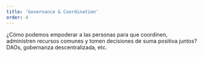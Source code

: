```yaml
---
title: 'Governance & Coordination'
order: 4
---
```


¿Cómo podemos empoderar a las personas para que coordinen, administren recursos comunes y tomen decisiones de suma positiva juntos? DAOs, gobernanza descentralizada, etc.